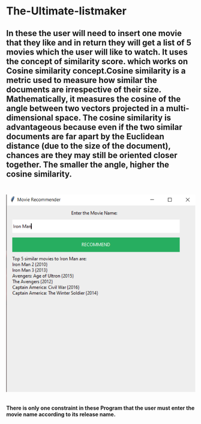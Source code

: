 # The-Ultimate-listmaker
In these the user will need to insert one movie that they like and in return they will get a list of 5 movies which the user will like to watch.
It uses the concept of similarity score. which works on Cosine similarity concept.Cosine similarity is a metric used to measure how similar the documents are irrespective of their size. Mathematically, it measures the cosine of the angle between two vectors projected in a multi-dimensional space. The cosine similarity is advantageous because even if the two similar documents are far apart by the Euclidean distance (due to the size of the document), chances are they may still be oriented closer together. The smaller the angle, higher the cosine similarity.
<br></br>
----
<p align="center">
  <img src = "Example.png"/>

</p>

</br>
<b>There is only one constraint in these Program that the user must enter the movie name according to its release name.</b>
